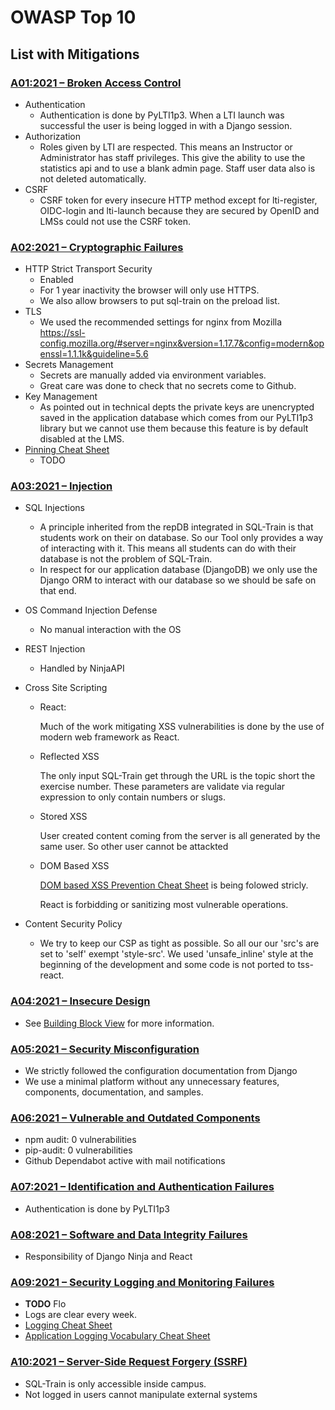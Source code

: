 <!--
SPDX-FileCopyrightText: 2023 2023, Nicolas Bota, Marcel Geiger, Florian Paul, Rajbir Singh, Niklas Sirch, Jan Swiridow, Duc Minh Vu, Mike Wegele

SPDX-License-Identifier: CC-BY-SA-4.0
-->

# OWASP Top 10

## List with Mitigations

### [A01:2021 – Broken Access Control](https://owasp.org/Top10/A01_2021-Broken_Access_Control/)

- Authentication
  - Authentication is done by PyLTI1p3. When a LTI launch was successful the
    user is being logged in with a Django session.
- Authorization
  - Roles given by LTI are respected. This means an Instructor or Administrator
    has staff privileges. This give the ability to use the statistics api and to
    use a blank admin page. Staff user data also is not deleted automatically.
- CSRF
  - CSRF token for every insecure HTTP method except for lti-register,
    OIDC-login and lti-launch because they are secured by OpenID and LMSs could
    not use the CSRF token.

### [A02:2021 – Cryptographic Failures](https://owasp.org/Top10/A02_2021-Cryptographic_Failures/)

- HTTP Strict Transport Security
  - Enabled
  - For 1 year inactivity the browser will only use HTTPS.
  - We also allow browsers to put sql-train on the preload list.
- TLS
  - We used the recommended settings for nginx from Mozilla
    https://ssl-config.mozilla.org/#server=nginx&version=1.17.7&config=modern&openssl=1.1.1k&guideline=5.6
- Secrets Management
  - Secrets are manually added via environment variables.
  - Great care was done to check that no secrets come to Github.
- Key Management
  - As pointed out in technical depts the private keys are unencrypted saved in
    the application database which comes from our PyLTI1p3 library but we cannot
    use them because this feature is by default disabled at the LMS.
- [Pinning Cheat Sheet](https://cheatsheetseries.owasp.org/cheatsheets/Pinning_Cheat_Sheet.html)
  - TODO

### [A03:2021 – Injection](https://owasp.org/Top10/A03_2021-Injection/)

- SQL Injections
  - A principle inherited from the repDB integrated in SQL-Train is that
    students work on their on database. So our Tool only provides a way of
    interacting with it. This means all students can do with their database is
    not the problem of SQL-Train.
  - In respect for our application database (DjangoDB) we only use the Django
    ORM to interact with our database so we should be safe on that end.
- OS Command Injection Defense
  - No manual interaction with the OS
- REST Injection
  - Handled by NinjaAPI
- Cross Site Scripting

  - React:

    Much of the work mitigating XSS vulnerabilities is done by the use of modern
    web framework as React.

  - Reflected XSS

    The only input SQL-Train get through the URL is the topic short the exercise
    number. These parameters are validate via regular expression to only contain
    numbers or slugs.

  - Stored XSS

    User created content coming from the server is all generated by the same
    user. So other user cannot be attackted

  - DOM Based XSS

    [DOM based XSS Prevention Cheat Sheet](https://cheatsheetseries.owasp.org/cheatsheets/DOM_based_XSS_Prevention_Cheat_Sheet.html)
    is being folowed stricly.

    React is forbidding or sanitizing most vulnerable operations.

- Content Security Policy

  - We try to keep our CSP as tight as possible. So all our our 'src's are set
    to 'self' exempt 'style-src'. We used 'unsafe_inline' style at the beginning
    of the development and some code is not ported to tss-react.

### [A04:2021 – Insecure Design](https://owasp.org/Top10/A04_2021-Insecure_Design/)

- See [Building Block View](../arc42/05_0_building_block_view) for more
  information.

### [A05:2021 – Security Misconfiguration](https://owasp.org/Top10/A05_2021-Security_Misconfiguration/)

- We strictly followed the configuration documentation from Django
- We use a minimal platform without any unnecessary features, components,
  documentation, and samples.

### [A06:2021 – Vulnerable and Outdated Components](https://owasp.org/Top10/A06_2021-Vulnerable_and_Outdated_Components/)

- npm audit: 0 vulnerabilities
- pip-audit: 0 vulnerabilities
- Github Dependabot active with mail notifications

### [A07:2021 – Identification and Authentication Failures](https://owasp.org/Top10/A07_2021-Identification_and_Authentication_Failures/)

- Authentication is done by PyLTI1p3

### [A08:2021 – Software and Data Integrity Failures](https://owasp.org/Top10/A08_2021-Software_and_Data_Integrity_Failures/)

- Responsibility of Django Ninja and React

### [A09:2021 – Security Logging and Monitoring Failures](https://owasp.org/Top10/A09_2021-Security_Logging_and_Monitoring_Failures/)

- **TODO** Flo
- Logs are clear every week.
- [Logging Cheat Sheet](https://cheatsheetseries.owasp.org/cheatsheets/Logging_Cheat_Sheet.html)
- [Application Logging Vocabulary Cheat Sheet](https://cheatsheetseries.owasp.org/cheatsheets/Logging_Vocabulary_Cheat_Sheet.html)

### [A10:2021 – Server-Side Request Forgery (SSRF)](https://owasp.org/Top10/A10_2021-Server-Side_Request_Forgery_%28SSRF%29/)

- SQL-Train is only accessible inside campus.
- Not logged in users cannot manipulate external systems
